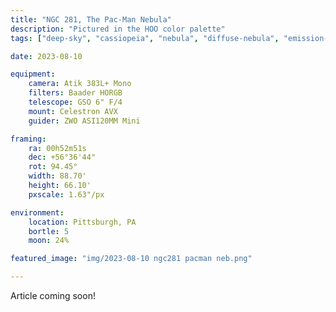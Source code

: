 ```yaml
---
title: "NGC 281, The Pac-Man Nebula"
description: "Pictured in the HOO color palette"
tags: ["deep-sky", "cassiopeia", "nebula", "diffuse-nebula", "emission-nebula"]

date: 2023-08-10

equipment:
    camera: Atik 383L+ Mono
    filters: Baader HORGB
    telescope: GSO 6" F/4
    mount: Celestron AVX
    guider: ZWO ASI120MM Mini

framing:
    ra: 00h52m51s
    dec: +56°36'44"
    rot: 94.45°
    width: 88.70'
    height: 66.10'
    pxscale: 1.63"/px

environment:
    location: Pittsburgh, PA
    bortle: 5
    moon: 24%

featured_image: "img/2023-08-10 ngc281 pacman neb.png"

---
```


Article coming soon!

<!-- NGC 281, IC 11, -->